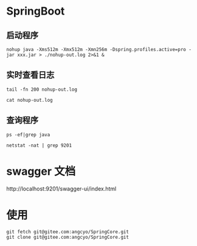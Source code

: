 # SpringBoot

## 启动程序

```shell
nohup java -Xms512m -Xmx512m -Xmn256m -Dspring.profiles.active=pro -jar xxx.jar > ./nohup-out.log 2>&1 &
```

## 实时查看日志

```shell
tail -fn 200 nohup-out.log
```

```shell
cat nohup-out.log
```

## 查询程序

```shell
ps -ef|grep java
```

```shell
netstat -nat | grep 9201
```


# swagger 文档

http://localhost:9201/swagger-ui/index.html

# 使用

```
git fetch git@gitee.com:angcyo/SpringCore.git
git clone git@gitee.com:angcyo/SpringCore.git
```